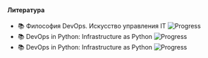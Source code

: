 #### Литература

- 📚 Философия DevOps. Искусство управления IT ![Progress](https://progress-bar.dev/25)
- 📚 DevOps in Python: Infrastructure as Python ![Progress](https://progress-bar.dev/25)
- 📚 DevOps in Python: Infrastructure as Python ![Progress](https://progress-bar.dev/25)
